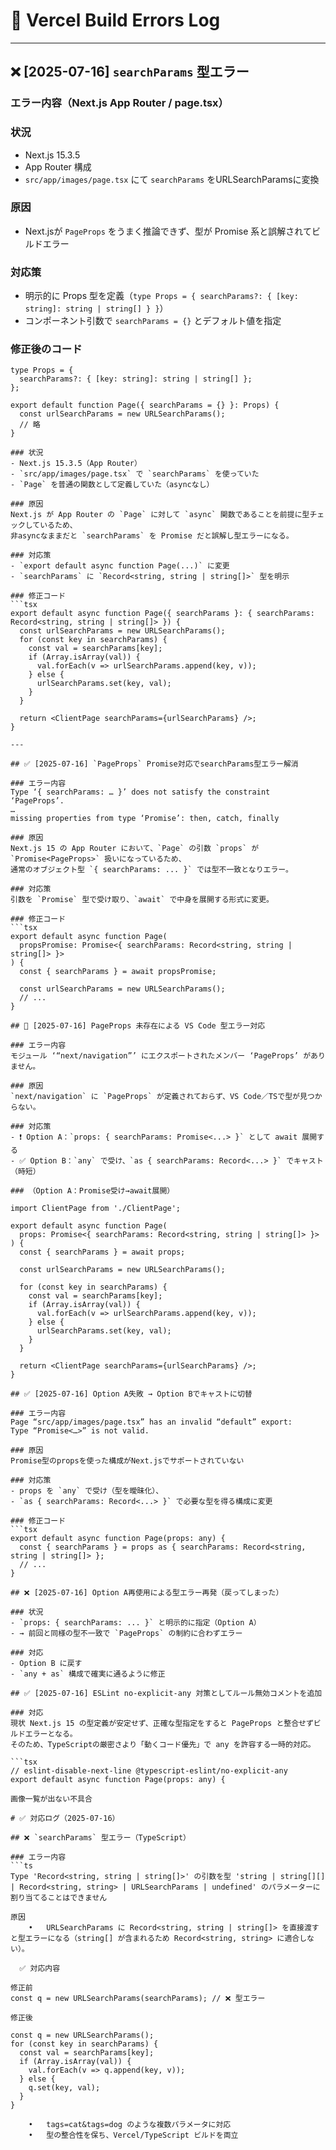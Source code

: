# 🔧 Vercel Build Errors Log
---

## ❌ [2025-07-16] `searchParams` 型エラー

### エラー内容（Next.js App Router / page.tsx）

### 状況
- Next.js 15.3.5
- App Router 構成
- `src/app/images/page.tsx` にて `searchParams` をURLSearchParamsに変換

### 原因
- Next.jsが `PageProps` をうまく推論できず、型が Promise 系と誤解されてビルドエラー

### 対応策
- 明示的に Props 型を定義（`type Props = { searchParams?: { [key: string]: string | string[] } }`）
- コンポーネント引数で `searchParams = {}` とデフォルト値を指定

### 修正後のコード
```tsx
type Props = {
  searchParams?: { [key: string]: string | string[] };
};

export default function Page({ searchParams = {} }: Props) {
  const urlSearchParams = new URLSearchParams();
  // 略
}

### 状況
- Next.js 15.3.5（App Router）
- `src/app/images/page.tsx` で `searchParams` を使っていた
- `Page` を普通の関数として定義していた（asyncなし）

### 原因
Next.js が App Router の `Page` に対して `async` 関数であることを前提に型チェックしているため、  
非asyncなままだと `searchParams` を Promise だと誤解し型エラーになる。

### 対応策
- `export default async function Page(...)` に変更
- `searchParams` に `Record<string, string | string[]>` 型を明示

### 修正コード
```tsx
export default async function Page({ searchParams }: { searchParams: Record<string, string | string[]> }) {
  const urlSearchParams = new URLSearchParams();
  for (const key in searchParams) {
    const val = searchParams[key];
    if (Array.isArray(val)) {
      val.forEach(v => urlSearchParams.append(key, v));
    } else {
      urlSearchParams.set(key, val);
    }
  }

  return <ClientPage searchParams={urlSearchParams} />;
}

---

## ✅ [2025-07-16] `PageProps` Promise対応でsearchParams型エラー解消

### エラー内容
Type ‘{ searchParams: … }’ does not satisfy the constraint ‘PageProps’.
…
missing properties from type ‘Promise’: then, catch, finally

### 原因
Next.js 15 の App Router において、`Page` の引数 `props` が `Promise<PageProps>` 扱いになっているため、  
通常のオブジェクト型 `{ searchParams: ... }` では型不一致となりエラー。

### 対応策
引数を `Promise` 型で受け取り、`await` で中身を展開する形式に変更。

### 修正コード
```tsx
export default async function Page(
  propsPromise: Promise<{ searchParams: Record<string, string | string[]> }>
) {
  const { searchParams } = await propsPromise;

  const urlSearchParams = new URLSearchParams();
  // ...
}

## 🔁 [2025-07-16] PageProps 未存在による VS Code 型エラー対応

### エラー内容
モジュール ‘“next/navigation”’ にエクスポートされたメンバー ‘PageProps’ がありません。

### 原因
`next/navigation` に `PageProps` が定義されておらず、VS Code／TSで型が見つからない。

### 対応策
- ❗ Option A：`props: { searchParams: Promise<...> }` として await 展開する
- ✅ Option B：`any` で受け、`as { searchParams: Record<...> }` でキャスト（時短）

### （Option A：Promise受け→await展開）

import ClientPage from './ClientPage';

export default async function Page(
  props: Promise<{ searchParams: Record<string, string | string[]> }>
) {
  const { searchParams } = await props;

  const urlSearchParams = new URLSearchParams();

  for (const key in searchParams) {
    const val = searchParams[key];
    if (Array.isArray(val)) {
      val.forEach(v => urlSearchParams.append(key, v));
    } else {
      urlSearchParams.set(key, val);
    }
  }

  return <ClientPage searchParams={urlSearchParams} />;
}

## ✅ [2025-07-16] Option A失敗 → Option Bでキャストに切替

### エラー内容
Page “src/app/images/page.tsx” has an invalid “default” export:
Type “Promise<…>” is not valid.

### 原因
Promise型のpropsを使った構成がNext.jsでサポートされていない

### 対応策
- props を `any` で受け（型を曖昧化）、
- `as { searchParams: Record<...> }` で必要な型を得る構成に変更

### 修正コード
```tsx
export default async function Page(props: any) {
  const { searchParams } = props as { searchParams: Record<string, string | string[]> };
  // ...
}

## ❌ [2025-07-16] Option A再使用による型エラー再発（戻ってしまった）

### 状況
- `props: { searchParams: ... }` と明示的に指定（Option A）
- → 前回と同様の型不一致で `PageProps` の制約に合わずエラー

### 対応
- Option B に戻す
- `any + as` 構成で確実に通るように修正

## ✅ [2025-07-16] ESLint no-explicit-any 対策としてルール無効コメントを追加

### 対応
現状 Next.js 15 の型定義が安定せず、正確な型指定をすると PageProps と整合せずビルドエラーとなる。
そのため、TypeScriptの厳密さより「動くコード優先」で any を許容する一時的対応。

```tsx
// eslint-disable-next-line @typescript-eslint/no-explicit-any
export default async function Page(props: any) {

画像一覧が出ない不具合

# ✅ 対応ログ（2025-07-16）

## ❌ `searchParams` 型エラー（TypeScript）

### エラー内容
```ts
Type 'Record<string, string | string[]>' の引数を型 'string | string[][] | Record<string, string> | URLSearchParams | undefined' のパラメーターに割り当てることはできません

原因
	•	URLSearchParams に Record<string, string | string[]> を直接渡すと型エラーになる（string[] が含まれるため Record<string, string> に適合しない）。

  ✅ 対応内容

修正前
const q = new URLSearchParams(searchParams); // ❌ 型エラー

修正後

const q = new URLSearchParams();
for (const key in searchParams) {
  const val = searchParams[key];
  if (Array.isArray(val)) {
    val.forEach(v => q.append(key, v));
  } else {
    q.set(key, val);
  }
}

	•	tags=cat&tags=dog のような複数パラメータに対応
	•	型の整合性を保ち、Vercel/TypeScript ビルドを両立